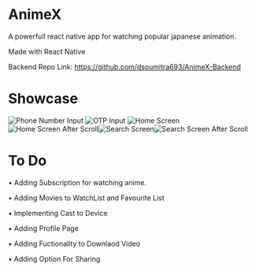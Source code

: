 # AnimeX
A powerfull react native app for watching popular japanese animation.

Made with React Native 

Backend Repo Link: https://github.com/dsoumitra693/AnimeX-Backend

# Showcase
![Phone Number Input](https://github.com/dsoumitra693/AnimeX/assets/73629855/97940297-fc36-41e3-a570-7480338fc96d) ![OTP Input](https://github.com/dsoumitra693/AnimeX/assets/73629855/a2666e54-803d-4d3d-8379-d1b2c082000c) ![Home Screen](https://github.com/dsoumitra693/AnimeX/assets/73629855/1d15b67e-96c4-4293-a512-ee73c1815efa)
![Home Screen After Scroll](https://github.com/dsoumitra693/AnimeX/assets/73629855/92aae200-3d40-48c6-b7be-d4e68bf95ace)![Search Screen](https://github.com/dsoumitra693/AnimeX/assets/73629855/025dc2b9-e7eb-4968-92df-992ad8552eb0)![Search Screen After Scroll](https://github.com/dsoumitra693/AnimeX/assets/73629855/761524a7-d584-4df5-b086-767befafdba2)





# To Do

• Adding Subscription for watching anime.

• Adding Movies to WatchList and Favourite List

• Implementing Cast to Device

• Adding Profile Page

• Adding Fuctionality to Downlaod Video

• Adding Option For Sharing
